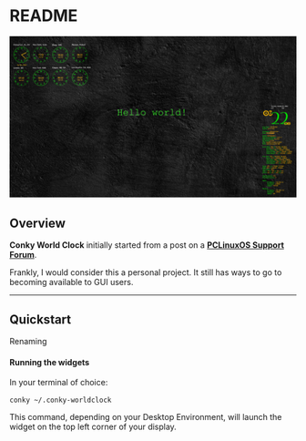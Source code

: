 # README

![](conky/screenshot.webp)

## Overview

**Conky World Clock** initially started from a post on a [**PCLinuxOS Support Forum**](https://www.pclinuxos.com/forum/index.php/topic,162134.msg1402984.html#msg1402984).

Frankly, I would consider this a personal project. It still has ways to go to becoming available to GUI users.
***

## Quickstart

Renaming

#### Running the widgets

In your terminal of choice:

```Plain&#x20;Text
conky ~/.conky-worldclock
```
This command, depending on your Desktop Environment, will launch the widget on the top left corner of your display.

